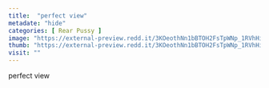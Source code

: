 ```yaml
---
title:  "perfect view"
metadate: "hide"
categories: [ Rear Pussy ]
image: "https://external-preview.redd.it/3KOeothNn1bBTOH2FsTpWNp_1RVhHi1khvUP8y8nnZc.png?auto=webp&s=de86bded324eed7f9a0963c09dab2bf0af171df9"
thumb: "https://external-preview.redd.it/3KOeothNn1bBTOH2FsTpWNp_1RVhHi1khvUP8y8nnZc.png?width=960&crop=smart&auto=webp&s=886a6a9d86e5a8136e068379d0fc06f0e695bde4"
visit: ""
---
```

perfect view
